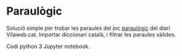 # Paraulògic
Solució simple per trobar les paraules del joc [paraulògic](https://vilaweb.cat/paraulogic/) del diari Vilaweb.cat. Importar diccionari català, i filtrar les paraules vàlides.

Codi python 3 Jupyter notebook.

